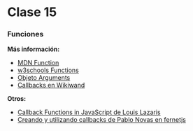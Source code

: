 # Clase 15

### Funciones

**Más información:**
- [MDN Function](https://developer.mozilla.org/en-US/docs/Web/JavaScript/Reference/Global_Objects/Function)
- [w3schools Functions](http://www.w3schools.com/js/js_functions.asp)
- [Objeto Arguments](https://developer.mozilla.org/es/docs/Web/JavaScript/Referencia/Funciones/arguments)
- [Callbacks en Wikiwand](https://www.wikiwand.com/es/Callback_(inform%C3%A1tica))

**Otros:** 
- [Callback Functions in JavaScript de Louis Lazaris](http://www.impressivewebs.com/callback-functions-javascript/)
- [Creando y utilizando callbacks de Pablo Novas en fernetjs](https://fernetjs.com/2011/12/creando-y-utilizando-callbacks/)
